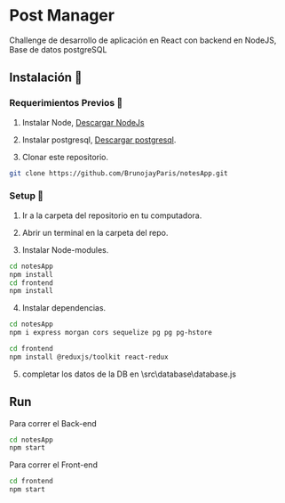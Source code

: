 # Post Manager

Challenge de desarrollo de aplicación en React con backend en NodeJS, Base de datos postgreSQL

## Instalación :wrench:

### Requerimientos Previos :nut_and_bolt:

1. Instalar Node, [Descargar NodeJs](https://nodejs.org/es/)

2. Instalar postgresql, [Descargar postgresql](https://www.postgresql.org/download/).

3. Clonar este repositorio. 

```bash
git clone https://github.com/BrunojayParis/notesApp.git
```

### Setup :hammer:

1. Ir a la carpeta del repositorio en tu computadora.

2. Abrir un terminal en la carpeta del repo.

3. Instalar Node-modules.

```bash
cd notesApp
npm install
cd frontend
npm install
```
4. Instalar dependencias.

```bash
cd notesApp
npm i express morgan cors sequelize pg pg pg-hstore

cd frontend
npm install @reduxjs/toolkit react-redux
```

5. completar los datos de la DB en \src\database\database.js

## Run

Para correr el Back-end
```bash
cd notesApp
npm start
```
Para correr el Front-end
```bash
cd frontend
npm start
```
